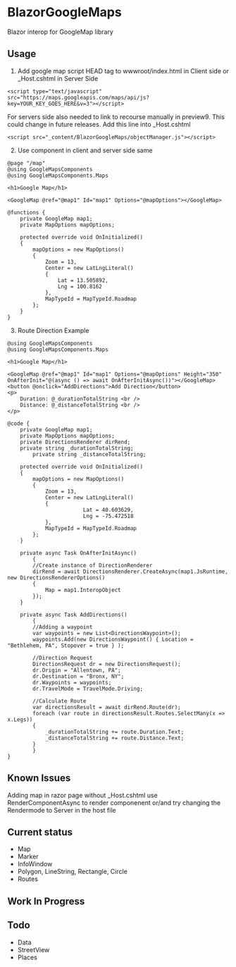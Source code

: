 # BlazorGoogleMaps
Blazor interop for GoogleMap library

## Usage
1. Add google map script HEAD tag to wwwroot/index.html in Client side or _Host.cshtml in Server Side
```
<script type="text/javascript" src="https://maps.googleapis.com/maps/api/js?key=YOUR_KEY_GOES_HERE&v=3"></script>
```
For servers side also needed to link to recourse manually in preview9. This could change in future releases. Add this line into _Host.cshtml
```
<script src="_content/BlazorGoogleMaps/objectManager.js"></script>
```

2. Use component in client and server side same
```
@page "/map"
@using GoogleMapsComponents
@using GoogleMapsComponents.Maps

<h1>Google Map</h1>

<GoogleMap @ref="@map1" Id="map1" Options="@mapOptions"></GoogleMap>

@functions {
	private GoogleMap map1;
	private MapOptions mapOptions;	

	protected override void OnInitialized()
	{
		mapOptions = new MapOptions()
		{
			Zoom = 13,
			Center = new LatLngLiteral()
			{
				Lat = 13.505892,
				Lng = 100.8162
			},
			MapTypeId = MapTypeId.Roadmap
		};
	}		
}
```
3. Route Direction Example
```
@using GoogleMapsComponents
@using GoogleMapsComponents.Maps

<h1>Google Map</h1>

<GoogleMap @ref="@map1" Id="map1" Options="@mapOptions" Height="350" OnAfterInit="@(async () => await OnAfterInitAsync())"></GoogleMap>
<button @onclick="AddDirections">Add Direction</button>
<p>
    Duration: @_durationTotalString <br />
    Distance: @_distanceTotalString <br />
</p>

@code {
	private GoogleMap map1;
	private MapOptions mapOptions;	
	private DirectionsRenderer dirRend;
	private string _durationTotalString;
    	private string _distanceTotalString;
    
	protected override void OnInitialized()
	{
		mapOptions = new MapOptions()
		{
			Zoom = 13,
			Center = new LatLngLiteral()
			{
                		Lat = 40.603629,
                		Lng = -75.472518
			},
			MapTypeId = MapTypeId.Roadmap
		};
	}

	private async Task OnAfterInitAsync()
    	{
		//Create instance of DirectionRenderer
		dirRend = await DirectionsRenderer.CreateAsync(map1.JsRuntime, new DirectionsRendererOptions()
		{
			Map = map1.InteropObject
		});
	}

	private async Task AddDirections()
    	{
		//Adding a waypoint
		var waypoints = new List<DirectionsWaypoint>();
		waypoints.Add(new DirectionsWaypoint() { Location = "Bethlehem, PA", Stopover = true } );

		//Direction Request
		DirectionsRequest dr = new DirectionsRequest();
		dr.Origin = "Allentown, PA";
		dr.Destination = "Bronx, NY";
		dr.Waypoints = waypoints;
		dr.TravelMode = TravelMode.Driving;
		
		//Calculate Route
		var directionsResult = await dirRend.Route(dr);
		foreach (var route in directionsResult.Routes.SelectMany(x => x.Legs))
		{
		    _durationTotalString += route.Duration.Text;
		    _distanceTotalString += route.Distance.Text;
		}
    	}		
}
```
## Known Issues
Adding map in razor page without _Host.cshtml use  RenderComponentAsync<T> to render componenent or/and try changing the Rendermode to Server in the host file

## Current status
* Map
* Marker
* InfoWindow
* Polygon, LineString, Rectangle, Circle
* Routes

## Work In Progress

## Todo
* Data 
* StreetView
* Places
